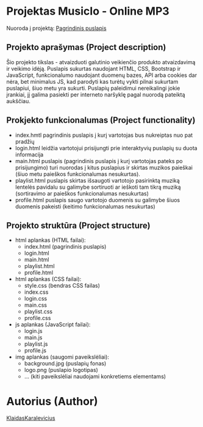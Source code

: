 # Projektas MusicIo - Online MP3

Nuoroda į projektą: [Pagrindinis puslapis](https://klaidaskaralevicius.github.io/Web_ND/html/index.html)

## Projekto aprašymas (Project description)

Šio projekto tikslas - atvaizduoti galutinio veikienčio produkto atvaizdavimą ir veikimo idėją. Puslapis sukurtas naudojant HTML, CSS, Bootstrap ir JavaScript, funkcionalumo naudojant duomenų bazes, API arba cookies dar nėra, bet minimalus JS, kad parodyti kas turėtų vykti pilnai sukurtam puslapiui, šiuo metu yra sukurti. Puslapių paleidimui nereikalingi jokie įrankiai, jį galima pasiekti per interneto naršyklę pagal nuorodą pateiktą aukščiau.

## Prokjekto funkcionalumas (Project functionality)
- index.hmtl pagrindinis puslapis į kurį vartotojas bus nukreiptas nuo pat pradžių
- login.html leidžia vartotojui prisijungti prie interaktyvių puslapių su duota informacija
- main.html puslapis (pagrindinis puslapis į kurį vartotojas pateks po prisijungimo) turi nuorodas į kitus puslapius ir skirtas muzikos paieškai (šiuo metu paieškos funkcionalumas nesukurtas).
- playlist.html puslapis skirtas išsaugoti vartotojo pasirinktą muziką lentelės pavidalu su galimybe sortiruoti ar ieškoti tam tikrą muziką (sortiravimo ar paieškos funkcionalumas nesukurtas)
- profile.html puslapis saugo vartotojo duomenis su galimybe šiuos duomenis pakeisti (keitimo funkcionalumas nesukurtas)

## Projekto struktūra (Project structure)

- html aplankas (HTML failai):
	- index.html (pagrindinis puslapis)
	- login.html
	- main.html
	- playlist.html 
	- profile.html
- html aplankas (CSS failai):
	- style.css (bendras CSS failas)
 	- index.css
	- login.css
	- main.css
	- playlist.css
	- profile.css
- js aplankas (JavaScript failai):
	- login.js
	- main.js
	- playlist.js
	- profile.js
- img aplankas (saugomi paveikslėliai):
	- background.jpg (puslapių fonas)
 	- logo.png (puslapio logotipas)
  	- ... (kiti paveikslėliai naudojami konkretiems elementams) 

# Autorius (Author)

[KlaidasKaralevicius](https://github.com/KlaidasKaralevicius)
